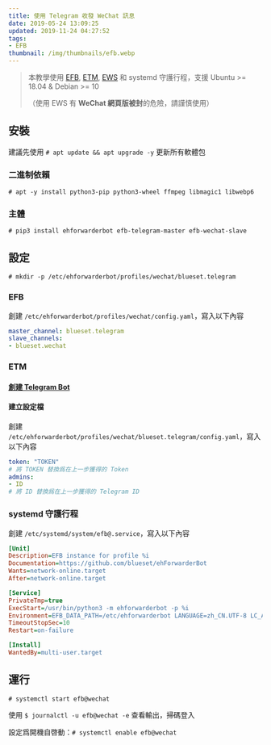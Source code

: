 ```yaml
---
title: 使用 Telegram 收發 WeChat 訊息
date: 2019-05-24 13:09:25
updated: 2019-11-24 04:27:52
tags: 
- EFB
thumbnail: /img/thumbnails/efb.webp
---
```


> 本教學使用 [EFB](https://github.com/blueset/ehForwarderBot), [ETM](https://github.com/blueset/efb-telegram-master), [EWS](https://github.com/blueset/efb-wechat-slave) 和 systemd 守護行程，支援 Ubuntu >= 18.04 & Debian >= 10
>
> <!-- more -->
>
> （使用 EWS 有 **WeChat 網頁版被封**的危險，請謹慎使用）
>

## 安裝

建議先使用 `# apt update && apt upgrade -y` 更新所有軟體包

### 二進制依賴

`# apt -y install python3-pip python3-wheel ffmpeg libmagic1 libwebp6`

### 主體

`# pip3 install ehforwarderbot efb-telegram-master efb-wechat-slave`

## 設定

`# mkdir -p /etc/ehforwarderbot/profiles/wechat/blueset.telegram`

### EFB

創建 `/etc/ehforwarderbot/profiles/wechat/config.yaml`，寫入以下內容

```yaml
master_channel: blueset.telegram
slave_channels: 
- blueset.wechat
```

### ETM

#### [創建 Telegram Bot](https://blog.1a23.com/2017/01/09/EFB-How-to-Send-and-Receive-Messages-from-WeChat-on-Telegram-zh-CN/#0x030-创建-Telegram-Bot)

#### 建立設定檔

創建 `/etc/ehforwarderbot/profiles/wechat/blueset.telegram/config.yaml`，寫入以下內容

```yaml
token: "TOKEN"
# 將 TOKEN 替換爲在上一步獲得的 Token
admins: 
- ID
# 將 ID 替換爲在上一步獲得的 Telegram ID
```

### systemd 守護行程

創建 `/etc/systemd/system/efb@.service`，寫入以下內容

```ini
[Unit]
Description=EFB instance for profile %i
Documentation=https://github.com/blueset/ehForwarderBot
Wants=network-online.target
After=network-online.target

[Service]
PrivateTmp=true
ExecStart=/usr/bin/python3 -m ehforwarderbot -p %i
Environment=EFB_DATA_PATH=/etc/ehforwarderbot LANGUAGE=zh_CN.UTF-8 LC_ALL=zh_CN.UTF-8 LC_MESSAGES=zh_CN.UTF-8 LANG=zh_CN.UTF-8
TimeoutStopSec=10
Restart=on-failure

[Install]
WantedBy=multi-user.target
```

## 運行

`# systemctl start efb@wechat`

使用 `$ journalctl -u efb@wechat -e` 查看輸出，掃碼登入

設定爲開機自啓動：`# systemctl enable efb@wechat`
